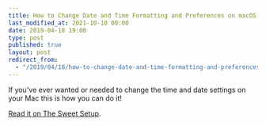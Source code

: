 ```yaml
---
title: How to Change Date and Time Formatting and Preferences on macOS
last_modified_at: 2021-10-10 00:00
date: 2019-04-18 19:00
type: post
published: true
layout: post
redirect_from:
  - "/2019/04/18/how-to-change-date-and-time-formatting-and-preferences-on-macos.html"
---
```

If you've ever wanted or needed to change the time and date settings on your Mac this is how you can do it!  

<!--more-->

<a href="https://thesweetsetup.com/how-to-change-date-and-time-formatting-and-preferences-on-macos/">Read it on The Sweet Setup</a>.  

